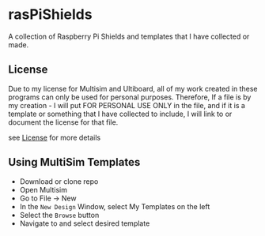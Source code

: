 # rasPiShields
A collection of Raspberry Pi Shields and templates that I have collected or made.


## License

Due to my license for Multisim and Ultiboard, all of my work created in these programs can only be used for personal purposes.
Therefore, If a file is by my creation - I will put FOR PERSONAL USE ONLY in the file, and if it is a template or something that I have collected to include, I will link to or document the license for that file.

see [License](LICENSE) for more details


## Using MultiSim Templates

* Download or clone repo
* Open Multisim
* Go to File -> New
* In the `New Design` Window, select My Templates on the left
* Select the `Browse` button
* Navigate to and select desired template

